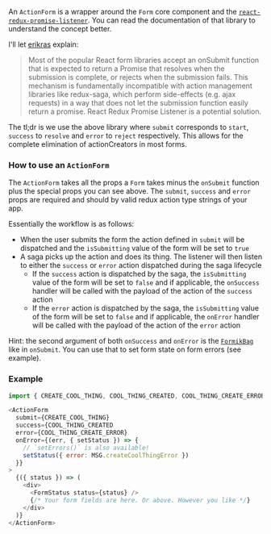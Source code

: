 An `ActionForm` is a wrapper around the `Form` core component and the [`react-redux-promise-listener`](https://github.com/erikras/react-redux-promise-listener). You can read the documentation of that library to understand the concept better.

I'll let [erikras](https://github.com/erikras) explain:

>Most of the popular React form libraries accept an onSubmit function that is expected to return a Promise that resolves when the submission is complete, or rejects when the submission fails. This mechanism is fundamentally incompatible with action management libraries like redux-saga, which perform side-effects (e.g. ajax requests) in a way that does not let the submission function easily return a promise. React Redux Promise Listener is a potential solution.

The tl;dr is we use the above library where `submit` corresponds to `start`, `success` to `resolve` and `error` to `reject` respectively. This allows for the complete elimination of actionCreators in most forms.

### How to use an `ActionForm`

The `ActionForm` takes all the props a `Form` takes minus the `onSubmit` function plus the special props you can see above. The `submit`, `success` and `error` props are required and should by valid redux action type strings of your app.

Essentially the workflow is as follows:

* When the user submits the form the action defined in `submit` will be dispatched and the `isSubmitting` value of the form will be set to `true`
* A saga picks up the action and does its thing. The listener will then listen to either the `success` or `error` action dispatched during the saga lifecycle
  - If the `success` action is dispatched by the saga, the `isSubmitting` value of the form will be set to `false` and if applicable, the `onSuccess` handler will be called with the payload of the action of the `success` action
  - If the `error` action is dispatched by the saga, the `isSubmitting` value of the form will be set to `false` and if applicable, the `onError` handler will be called with the payload of the action of the `error` action

Hint: the second argument of both `onSuccess` and `onError` is the [`FormikBag`](https://jaredpalmer.com/formik/docs/api/formik#onsubmit-values-values-formikbag-formikbag-void) like in `onSubmit`. You can use that to set form state on form errors (see example).

### Example

```js static
import { CREATE_COOL_THING, COOL_THING_CREATED, COOL_THING_CREATE_ERROR } from './actionTypes';

<ActionForm
  submit={CREATE_COOL_THING}
  success={COOL_THING_CREATED
  error={COOL_THING_CREATE_ERROR}
  onError={(err, { setStatus }) => {
    // `setErrors()` is also available!
    setStatus({ error: MSG.createCoolThingError })
  }}
>
  {({ status }) => (
    <div>
      <FormStatus status={status} />
      {/* Your form fields are here. Or above. However you like */}
    </div>
  )}
</ActionForm>
```
